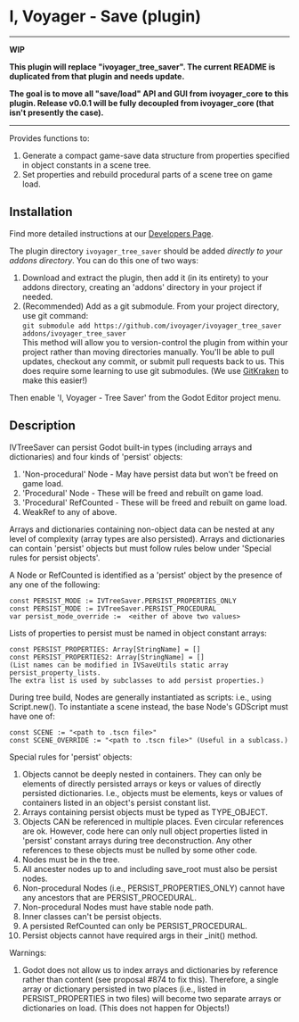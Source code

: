 # I, Voyager - Save (plugin)


***********

**WIP**

**This plugin will replace "ivoyager_tree_saver". The current README is duplicated from that plugin and needs update.**

**The goal is to move all "save/load" API and GUI from ivoyager_core to this plugin. Release v0.0.1 will be fully decoupled from ivoyager_core (that isn't presently the case).**

***********

Provides functions to:
1. Generate a compact game-save data structure from properties specified in object constants in a scene tree.
2. Set properties and rebuild procedural parts of a scene tree on game load.


## Installation

Find more detailed instructions at our [Developers Page](https://www.ivoyager.dev/developers/).

The plugin directory `ivoyager_tree_saver` should be added _directly to your addons directory_. You can do this one of two ways:

1. Download and extract the plugin, then add it (in its entirety) to your addons directory, creating an 'addons' directory in your project if needed.
2. (Recommended) Add as a git submodule. From your project directory, use git command:  
 `git submodule add https://github.com/ivoyager/ivoyager_tree_saver addons/ivoyager_tree_saver`  
 This method will allow you to version-control the plugin from within your project rather than moving directories manually. You'll be able to pull updates, checkout any commit, or submit pull requests back to us. This does require some learning to use git submodules. (We use [GitKraken](https://www.gitkraken.com/) to make this easier!)

Then enable 'I, Voyager - Tree Saver' from the Godot Editor project menu.

## Description

IVTreeSaver can persist Godot built-in types (including arrays and
dictionaries) and four kinds of 'persist' objects:

1. 'Non-procedural' Node - May have persist data but won't be freed on
game load.
2. 'Procedural' Node - These will be freed and rebuilt on game load.
3. 'Procedural' RefCounted - These will be freed and rebuilt on game load.
4. WeakRef to any of above.

Arrays and dictionaries containing non-object data can be nested at any
level of complexity (array types are also persisted). Arrays and
dictionaries can contain 'persist' objects but must follow rules below
under 'Special rules for persist objects'.

A Node or RefCounted is identified as a 'persist' object by the presence of
any one of the following:
```
const PERSIST_MODE := IVTreeSaver.PERSIST_PROPERTIES_ONLY
const PERSIST_MODE := IVTreeSaver.PERSIST_PROCEDURAL
var persist_mode_override :=  <either of above two values>
```
Lists of properties to persist must be named in object constant arrays:
```
const PERSIST_PROPERTIES: Array[StringName] = []
const PERSIST_PROPERTIES2: Array[StringName] = []
(List names can be modified in IVSaveUtils static array persist_property_lists.
The extra list is used by subclasses to add persist properties.)
```
During tree build, Nodes are generally instantiated as scripts: i.e., using
Script.new(). To instantiate a scene instead, the base Node's
GDScript must have one of:
```
const SCENE := "<path to .tscn file>"
const SCENE_OVERRIDE := "<path to .tscn file>" (Useful in a sublcass.)
```
Special rules for 'persist' objects:
1. Objects cannot be deeply nested in containers. They can only be
elements of directly persisted arrays or keys or values of directly
persisted dictionaries. I.e., objects must be elements, keys or values
of containers listed in an object's persist constant list.
2. Arrays containing persist objects must be typed as TYPE_OBJECT.
3. Objects CAN be referenced in multiple places. Even circular references
are ok. However, code here can only null object properties listed in
'persist' constant arrays during tree deconstruction. Any other
references to these objects must be nulled by some other code.
4. Nodes must be in the tree.
5. All ancester nodes up to and including save_root must also be persist
nodes.
6. Non-procedural Nodes (i.e., PERSIST_PROPERTIES_ONLY) cannot
have any ancestors that are PERSIST_PROCEDURAL.
7. Non-procedural Nodes must have stable node path.
8. Inner classes can't be persist objects.
9. A persisted RefCounted can only be PERSIST_PROCEDURAL.
10. Persist objects cannot have required args in their _init()
method.

Warnings:
1. Godot does not allow us to index arrays and dictionaries by reference rather
than content (see proposal #874 to fix this). Therefore, a single array
or dictionary persisted in two places (i.e., listed in PERSIST_PROPERTIES
in two files) will become two separate arrays or dictionaries on load.
(This does not happen for Objects!)
